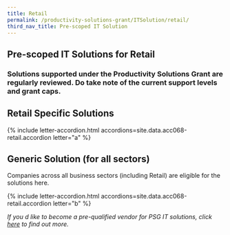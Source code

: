```yaml
---
title: Retail
permalink: /productivity-solutions-grant/ITSolution/retail/
third_nav_title: Pre-scoped IT Solution
---
```


## Pre-scoped IT Solutions for Retail

### Solutions supported under the Productivity Solutions Grant are regularly reviewed. Do take note of the current support levels and grant caps.

## Retail Specific Solutions
{% include letter-accordion.html accordions=site.data.acc068-retail.accordion letter="a" %}

## Generic Solution (for all sectors)
Companies across all business sectors (including Retail) are eligible for the solutions here.

{% include letter-accordion.html accordions=site.data.acc068-retail.accordion letter="b" %}

_If you d like to become a pre-qualified vendor for PSG IT solutions, click <a target='_blank' href='https://www.imda.gov.sg/icmvendors' >here</a> to find out more._